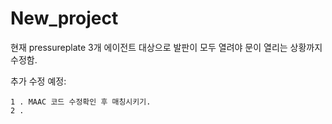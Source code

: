 # New_project

현재 pressureplate 3개 에이전트 대상으로 발판이 모두 열려야 문이 열리는 상황까지 수정함.


추가 수정 예정:

    1 . MAAC 코드 수정확인 후 매칭시키기.
    2 . 